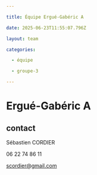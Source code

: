 ```yaml
---

title: Équipe Ergué-Gabéric A

date: 2025-06-23T11:55:07.796Z

layout: team

categories:

  - équipe

  - groupe-3

---
```


# Ergué-Gabéric A



## contact 

Sébastien CORDIER

06 22 74 86 11

scordier@gmail.com

